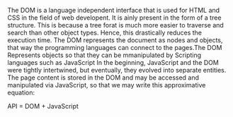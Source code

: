 The DOM is a language independent interface that is used for HTML and CSS in the field of web developent. It is ainly present in the form of a tree structure. This is because a tree forat is much more easier to traverse and search than other object types. Hence, this drastically reduces the execution time. The DOM represents the document as nodes and objects, that way the programming languages can connect to the pages.The DOM Represents objects so that they can be mmanipulated by Scripting languages such as JavaScript
In the beginning, JavaScript and the DOM were tightly intertwined, but eventually, they evolved into separate entities. The page content is stored in the DOM and may be accessed and manipulated via JavaScript, so that we may write this approximative equation:

API = DOM + JavaScript
